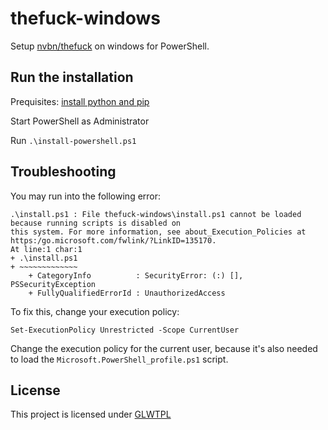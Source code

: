 # thefuck-windows
Setup [nvbn/thefuck](https://github.com/nvbn/thefuck) on windows for PowerShell.

## Run the installation
Prequisites: [install python and pip](https://www.python.org)

Start PowerShell as Administrator

Run `.\install-powershell.ps1`

## Troubleshooting
You may run into the following error:
```
.\install.ps1 : File thefuck-windows\install.ps1 cannot be loaded because running scripts is disabled on
this system. For more information, see about_Execution_Policies at https:/go.microsoft.com/fwlink/?LinkID=135170.
At line:1 char:1
+ .\install.ps1
+ ~~~~~~~~~~~~~
    + CategoryInfo          : SecurityError: (:) [], PSSecurityException
    + FullyQualifiedErrorId : UnauthorizedAccess
```
To fix this, change your execution policy:
    
`Set-ExecutionPolicy Unrestricted -Scope CurrentUser`

Change the execution policy for the current user, because it's also needed to load the `Microsoft.PowerShell_profile.ps1` script.

## License
This project is licensed under [GLWTPL](./LICENSE)
